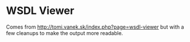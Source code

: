 WSDL Viewer
===========

Comes from http://tomi.vanek.sk/index.php?page=wsdl-viewer but with a few cleanups to make the output more readable.
